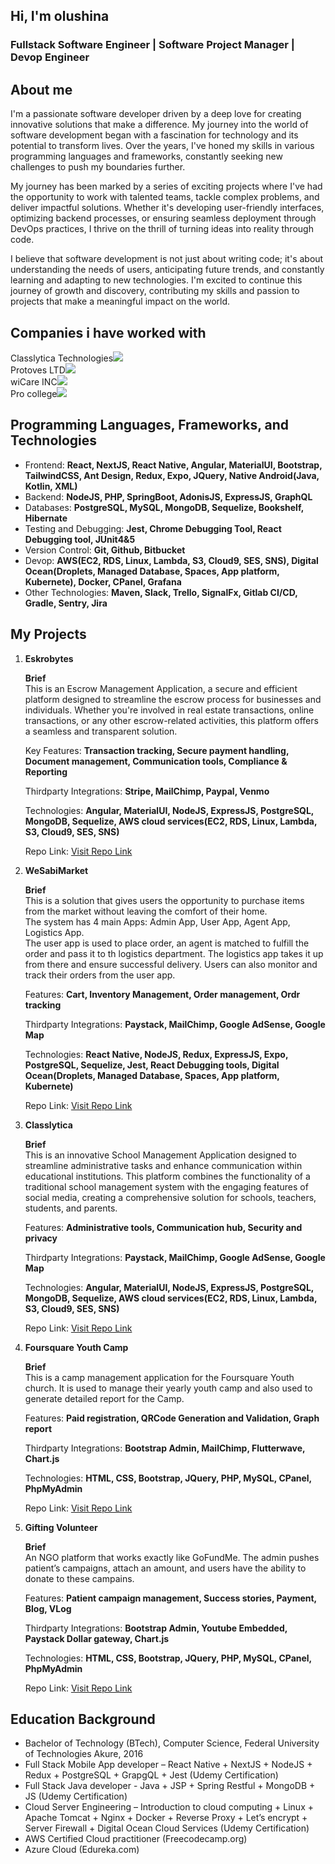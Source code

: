 <h2>Hi, I'm olushina</h2>
<h3 color="#0dcaf0">Fullstack Software Engineer | Software Project Manager | Devop Engineer</h3>

<h2>About me</h2>
<p>I'm a passionate software developer driven by a deep love for creating innovative solutions that make a difference. My journey into the world of software development began with a fascination for technology and its potential to transform lives. Over the years, I've honed my skills in various programming languages and frameworks, constantly seeking new challenges to push my boundaries further.</p>

<p>My journey has been marked by a series of exciting projects where I've had the opportunity to work with talented teams, tackle complex problems, and deliver impactful solutions. Whether it's developing user-friendly interfaces, optimizing backend processes, or ensuring seamless deployment through DevOps practices, I thrive on the thrill of turning ideas into reality through code.</p>

<p>I believe that software development is not just about writing code; it's about understanding the needs of users, anticipating future trends, and constantly learning and adapting to new technologies. I'm excited to continue this journey of growth and discovery, contributing my skills and passion to projects that make a meaningful impact on the world.
</p>

<h2>Companies i have worked with</h2>
<div>Classlytica Technologies<img src="https://drive.google.com/file/d/1iF8jwQ-C1ti9Pe-81B4QDFB7LeoRMina/view?usp=sharing"/></div>
<div>Protoves LTD<img src="https://drive.google.com/file/d/1iF8jwQ-C1ti9Pe-81B4QDFB7LeoRMina/view?usp=sharing"/></div>
<div>wiCare INC<img src="https://drive.google.com/file/d/1iF8jwQ-C1ti9Pe-81B4QDFB7LeoRMina/view?usp=sharing"/></div>
<div>Pro college<img src="https://drive.google.com/file/d/1iF8jwQ-C1ti9Pe-81B4QDFB7LeoRMina/view?usp=sharing"/></div>

<p></p>

<h2>Programming Languages, Frameworks, and Technologies</h2>
<ul>
    <li>Frontend: <span color="#0dcaf0"><b>React, NextJS, React Native, Angular, MaterialUI, Bootstrap, TailwindCSS, Ant Design, Redux, Expo, JQuery, Native Android(Java, Kotlin, XML)</b></span></li>
    <li>Backend: <span color="#0dcaf0"><b>NodeJS, PHP, SpringBoot, AdonisJS, ExpressJS, GraphQL</b></span></li>
    <li>Databases: <span color="#0dcaf0"><b>PostgreSQL, MySQL, MongoDB, Sequelize, Bookshelf, Hibernate</b></span></li>
    <li>Testing and Debugging: <span color="#0dcaf0"><b>Jest, Chrome Debugging Tool, React Debugging tool, JUnit4&5</b></span></li>
    <li>Version Control: <span color="#0dcaf0"><b>Git, Github, Bitbucket</b></span></li>
    <li>Devop: <span color="#0dcaf0"><b>AWS(EC2, RDS, Linux, Lambda, S3, Cloud9, SES, SNS), Digital Ocean(Droplets, Managed Database, Spaces, App platform, Kubernete), Docker, CPanel, Grafana</b></span></li>
    <li>Other Technologies: <span color="#0dcaf0"><b>Maven, Slack, Trello, SignalFx, Gitlab CI/CD, Gradle, Sentry, Jira</b></span></li>
</ul>

<h2>My Projects</h2>
<ol>
    <li>
        <b>Eskrobytes</b>
        <p>
            <b>Brief</b><br/>
            This is an Escrow Management Application, a secure and efficient platform designed to streamline the escrow process for businesses and individuals. Whether you're involved in real estate transactions, online transactions, or any other escrow-related activities, this platform offers a seamless and transparent solution. 
        </p>
        <p>Key Features: <b>Transaction tracking, Secure payment handling, Document management, Communication tools, Compliance & Reporting</b></p>
        <p>Thirdparty Integrations: <b>Stripe, MailChimp, Paypal, Venmo</b>
        <p>Technologies: <b>Angular, MaterialUI, NodeJS, ExpressJS, PostgreSQL, MongoDB, Sequelize, AWS cloud services(EC2, RDS, Linux, Lambda, S3, Cloud9, SES, SNS)</b></p>
        <p>Repo Link: <a href="https://github.com/deniscole80/classlytica_demo">Visit Repo Link</a></p>
    </li>
    <li>
        <b>WeSabiMarket</b>
        <p>
            <b>Brief</b><br/>
            This is a solution that gives users the opportunity to purchase items from the market without leaving the comfort of their home.<br/> The system has 4 main Apps: Admin App, User App, Agent App, Logistics App. <br/>
            The user app is used to place order, an agent is matched to fulfill the order and  pass it to th logistics department. The logistics app takes it up from there and ensure successful delivery. Users can also monitor and track their orders from the user app.   
        </p>
        <p>Features: <b>Cart, Inventory Management, Order management, Ordr tracking</b></p>
        <p>Thirdparty Integrations: <b>Paystack, MailChimp, Google AdSense, Google Map</b>
        <p>Technologies: <b>React Native, NodeJS, Redux, ExpressJS, Expo, PostgreSQL, Sequelize, Jest, React Debugging tools, Digital Ocean(Droplets, Managed Database, Spaces, App platform, Kubernete)</b></p>
        <p>Repo Link: <a href="https://github.com/deniscole80/wesabimarket_demo">Visit Repo Link</a></p>
    </li>
    <li>
        <b>Classlytica</b>
        <p>
            <b>Brief</b><br/>
            This is an innovative School Management Application designed to streamline administrative tasks and enhance communication within educational institutions. This platform combines the functionality of a traditional school management system with the engaging features of social media, creating a comprehensive solution for schools, teachers, students, and parents.   
        </p>
        <p>Features: <b>Administrative tools, Communication hub, Security and privacy</b></p>
        <p>Thirdparty Integrations: <b>Paystack, MailChimp, Google AdSense, Google Map</b>
        <p>Technologies: <b>Angular, MaterialUI, NodeJS, ExpressJS, PostgreSQL, MongoDB, Sequelize, AWS cloud services(EC2, RDS, Linux, Lambda, S3, Cloud9, SES, SNS)</b></p>
        <p>Repo Link: <a href="https://github.com/deniscole80/classlytica_demo">Visit Repo Link</a></p>
    </li>
    <li>
        <b>Foursquare Youth Camp</b>
        <p>
            <b>Brief</b><br/>
            This is a camp management application for the Foursquare Youth church. It is used to manage their yearly youth camp and also used to generate detailed report for the Camp.
        </p>
        <p>Features: <b>Paid registration, QRCode Generation and Validation, Graph report</b></p>
        <p>Thirdparty Integrations: <b>Bootstrap Admin, MailChimp, Flutterwave, Chart.js</b>
        <p>Technologies: <b>HTML, CSS, Bootstrap, JQuery, PHP, MySQL, CPanel, PhpMyAdmin</b></p>
        <p>Repo Link: <a href="https://github.com/deniscole80/kc-foursquare/tree/main">Visit Repo Link</a></p>
    </li>
    <li>
        <b>Gifting Volunteer</b>
        <p>
            <b>Brief</b><br/>
            An NGO platform that works exactly like GoFundMe. The admin pushes patient’s campaigns, attach an amount, and users have the ability to donate to these campains.
        </p>
        <p>Features: <b>Patient campaign management, Success stories, Payment, Blog, VLog</b></p>
        <p>Thirdparty Integrations: <b>Bootstrap Admin, Youtube Embedded, Paystack Dollar gateway, Chart.js</b>
        <p>Technologies: <b>HTML, CSS, Bootstrap, JQuery, PHP, MySQL, CPanel, PhpMyAdmin</b></p>
        <p>Repo Link: <a href="https://github.com/deniscole80/gvn_demo/tree/main">Visit Repo Link</a></p>
    </li>
</ol>
<p></p>

<h2>Education Background</h2>
<ul>
    <li>Bachelor of Technology (BTech), Computer Science, Federal University of Technologies Akure, 2016</li>
    <li>Full Stack Mobile App developer – React Native + NextJS + NodeJS + Redux + PostgreSQL + GrapgQL + Jest (Udemy Certification)</li>
    <li>Full Stack Java developer - Java + JSP + Spring Restful + MongoDB + JS (Udemy Certification)</li>
    <li>Cloud Server Engineering – Introduction to cloud computing + Linux + Apache Tomcat + Nginx + Docker + Reverse Proxy + Let’s encrypt + Server Firewall + Digital Ocean Cloud Services (Udemy Certification)</li>
    <li>AWS Certified Cloud practitioner (Freecodecamp.org)</li>
    <li>Azure Cloud (Edureka.com)</li>
</ul>